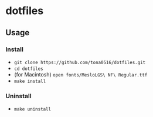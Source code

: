 # dotfiles

## Usage

### Install
- `git clone https://github.com/tona0516/dotfiles.git`
- `cd dotfiles`
- (for Macintosh) `open fonts/MesloLGS\ NF\ Regular.ttf`
- `make install`
### Uninstall
- `make uninstall`
